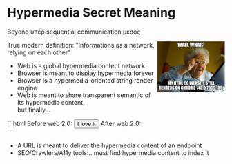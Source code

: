 # Hypermedia Secret Meaning
Beyond ὑπέρ sequential communication μέσος

<div style="display: flex; justify-content: space-between; align-items: start; margin-bottom:0;">
  <div style="width: 69%;">
    True modern definition: "Informations as a network, relying on each other"
    <ul> 
        <li>Web is a global hypermedia content network</li>
        <li>Browser is meant to display hypermedia forever</li>
        <li>Browser is a hypermedia-oriented string render engine</li>
        <li>Web is meant to share transparent semantic of its hypermedia content,<br /> but finally...</li>
    </ul>
  </div>
  <div style="width: 31%;">
    <img src="../assets/immortal-website.png" alt="Immortal website" style="display: block; width: 230px; margin-left: auto;" />
    </div>
</div>
```html
Before web 2.0: <button class='btn-primary' type='submit'>I love it</button>
After web 2.0: <div id="redux-factory-builder-ihateit"></div><script>//do 🤮 stuff to emulate submit</script>
```

<ul>
    <li>A URL is meant to deliver the hypermedia content of an endpoint</li>
    <li>SEO/Crawlers/A11y tools... must find hypermedia content to index it</li>
</ul>



